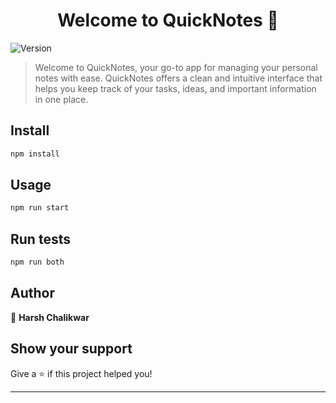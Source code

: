 <h1 align="center">Welcome to QuickNotes 👋</h1>
<p>
  <img alt="Version" src="https://img.shields.io/badge/version-0.1.0-blue.svg?cacheSeconds=2592000" />
</p>

> Welcome to QuickNotes, your go-to app for managing your personal notes with ease. QuickNotes offers a clean and intuitive interface that helps you keep track of your tasks, ideas, and important information in one place.

## Install

```sh
npm install
```

## Usage

```sh
npm run start
```

## Run tests

```sh
npm run both
```

## Author

👤 **Harsh Chalikwar**

## Show your support

Give a ⭐️ if this project helped you!

***